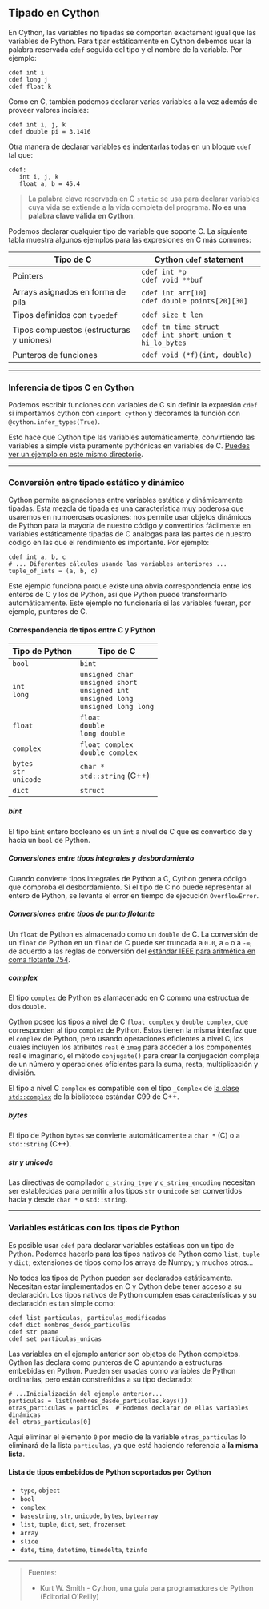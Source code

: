 ## Tipado en Cython
En Cython, las variables no tipadas se comportan exactament igual que las variables de Python. Para tipar estáticamente en Cython debemos usar la palabra reservada `cdef` seguida del tipo y el nombre de la variable. Por ejemplo:

```
cdef int i
cdef long j
cdef float k
```

Como en C, también podemos declarar varias variables a la vez además de proveer valores inciales:
```
cdef int i, j, k
cdef double pi = 3.1416
```

Otra manera de declarar variables es indentarlas todas en un bloque `cdef` tal que:
```
cdef:
   int i, j, k
   float a, b = 45.4
```

> La palabra clave reservada en C `static` se usa para declarar variables cuya vida se extiende a la vida completa del programa. **No es una palabra clave válida en Cython**.

Podemos declarar cualquier tipo de variable que soporte C. La siguiente tabla muestra algunos ejemplos para las expresiones en C más comunes:

Tipo de C                                | Cython `cdef` statement
-----------------------------------------|------------------------------------
Pointers                                 | `cdef int *p`<br> `cdef void **buf`
Arrays asignados en forma de pila        | `cdef int arr[10]`<br>`cdef double points[20][30]`
Tipos definidos con `typedef`            | `cdef size_t len`
Tipos compuestos (estructuras y uniones) | `cdef tm time_struct`<br>`cdef int_short_union_t hi_lo_bytes`
Punteros de funciones                    | `cdef void (*f)(int, double)`

_________________________

### Inferencia de tipos C en Cython
Podemos escribir funciones con variables de C sin definir la expresión `cdef` si importamos cython con `cimport cython` y decoramos la función con `@cython.infer_types(True)`.

Esto hace que Cython tipe las variables automáticamente, convirtiendo las variables a simple vista puramente pythónicas en variables de C. [Puedes ver un ejemplo en este mismo directorio](https://github.com/mondeja/fullstack/tree/master/backend/src/022-extensiones_en_c/cy_tutorials/types/inferencia.pyx).

_________________________

### Conversión entre tipado estático y dinámico
Cython permite asignaciones entre variables estática y dinámicamente tipadas. Esta mezcla de tipada es una característica muy poderosa que usaremos en numoerosas ocasiones: nos permite usar objetos dinámicos de Python para la mayoría de nuestro código y convertirlos fácilmente en variables estáticamente tipadas de C análogas para las partes de nuestro código en las que el rendimiento es importante. Por ejemplo:

```
cdef int a, b, c
# ... Diferentes cálculos usando las variables anteriores ...
tuple_of_ints = (a, b, c)
```

Este ejemplo funciona porque existe una obvia correspondencia entre los enteros de C y los de Python, así que Python puede transformarlo automáticamente. Este ejemplo no funcionaría si las variables fueran, por ejemplo, punteros de C.

#### Correspondencia de tipos entre C y Python
Tipo de Python    |  Tipo de C
------------------|-------------------
`bool`            | `bint`
`int`<br>`long`   | `unsigned char`<br>`unsigned short`<br>`unsigned int`<br>`unsigned long`<br>`unsigned long long`
`float`           | `float`<br>`double`<br>`long double`
`complex`         | `float complex`<br>`double complex`
`bytes`<br>`str`<br>`unicode`| `char *`<br>`std::string` (C++)
`dict`            | `struct`

##### bint
El tipo `bint` entero booleano es un `int` a nivel de C que es convertido de y hacia un `bool` de Python.

##### Conversiones entre tipos integrales y desbordamiento
Cuando convierte tipos integrales de Python a C, Cython genera código que comproba el desbordamiento. Si el tipo de C no puede representar al entero de Python, se levanta el error en tiempo de ejecución `OverflowError`.

##### Conversiones entre tipos de punto flotante
Un `float` de Python es almacenado como un `double` de C. La conversión de un `float` de Python en un `float` de C puede ser truncada a `0.0`, a `∞` o a `-∞`, de acuerdo a las reglas de conversión del [estándar IEEE para aritmética en coma flotante 754](https://es.wikipedia.org/wiki/IEEE_coma_flotante).

##### complex
El tipo `complex` de Python es alamacenado en C commo una estructua de dos `double`.

Cython posee los tipos a nivel de C `float complex` y `double complex`, que corresponden al tipo `complex` de Python. Estos tienen la misma interfaz que el `complex` de Python, pero usando operaciones eficientes a nivel C, los cuales incluyen los atributos `real` e `imag` para acceder a los componentes real e imaginario, el método `conjugate()` para crear la conjugación compleja de un número y operaciones eficientes para la suma, resta, multiplicación y división.

El tipo a nivel C `complex` es compatible con el tipo `_Complex` de [la clase `std::complex`](http://en.cppreference.com/w/cpp/numeric/complex) de la biblioteca estándar C99 de C++.

##### bytes
El tipo de Python `bytes` se convierte automáticamente a `char *` (C) o a `std::string` (C++).

##### str y unicode
Las directivas de compilador `c_string_type` y `c_string_encoding` necesitan ser establecidas para permitir a los tipos `str` o `unicode` ser convertidos hacia y desde `char *` o `std::string`.

_________________________

### Variables estáticas con los tipos de Python
Es posible usar `cdef` para declarar variables estáticas con un tipo de Python. Podemos hacerlo para los tipos nativos de Python como `list`, `tuple` y `dict`; extensiones de tipos como los arrays de Numpy; y muchos otros...

No todos los tipos de Python pueden ser declarados estáticamente. Necesitan estar implementados en C y Cython debe tener acceso a su declaración. Los tipos nativos de Python cumplen esas características y su declaración es tan simple como:

```
cdef list particulas, particulas_modificadas
cdef dict nombres_desde_particulas
cdef str pname
cdef set particulas_unicas
```

Las variables en el ejemplo anterior son objetos de Python completos. Cython las declara como punteros de C apuntando a estructuras embebidas en Python. Pueden ser usadas como variables de Python ordinarias, pero están constreñidas a su tipo declarado:

```
# ...Inicialización del ejemplo anterior...
particulas = list(nombres_desde_particulas.keys())
otras_particulas = particles  # Podemos declarar de ellas variables dinámicas
del otras_particulas[0]
```

Aquí eliminar el elemento `0` por medio de la variable `otras_particulas` lo eliminará de la lista `particulas`, ya que está haciendo referencia a`**la misma lista**.

#### Lista de tipos embebidos de Python soportados por Cython
- `type`, `object`
- `bool`
- `complex`
- `basestring`, `str`, `unicode`, `bytes`, `bytearray`
- `list`, `tuple`, `dict`, `set`, `frozenset`
- `array`
- `slice`
- `date`, `time`, `datetime`, `timedelta`, `tzinfo`

_________________________

> Fuentes:
> - Kurt W. Smith - Cython, una guía para programadores de Python (Editorial O'Reilly)